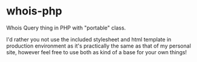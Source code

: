 # whois-php
Whois Query thing in PHP with "portable" class.

I'd rather you not use the included stylesheet and html template in production environment as it's practically the same as that of my personal site, however feel free to use both as kind of a base for your own things!
